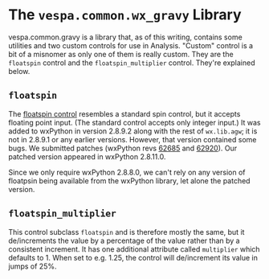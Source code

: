 # The `vespa.common.wx_gravy` Library
vespa.common.gravy is a library that, as of this writing, contains some
utilities and two custom controls
for use in Analysis. "Custom" control is a bit of a misnomer as only one
of them is really custom. They are the `floatspin` control and the 
`floatspin_multiplier` control. They're explained below.

## `floatspin`
The 
[floatspin control](http://www.wxpython.org/docs/api/wx.lib.agw.floatspin-module.html) resembles 
a standard spin control, but it accepts
floating point input. (The standard control accepts only integer input.)
It was added to wxPython in version 2.8.9.2 along with the rest of 
`wx.lib.agw`; it is not in 2.8.9.1 or any earlier versions. However,
that version contained some bugs. We submitted patches 
(wxPython revs [62685](http://trac.wxwidgets.org/changeset/62685) and 
[62920](http://trac.wxwidgets.org/changeset/62920)). Our patched
version appeared in wxPython 2.8.11.0.

Since we only require wxPython 2.8.8.0, we can't rely on any version of 
floatpsin being available from the wxPython library, let alone the patched
version.

## `floatspin_multiplier`
This control subclass `floatspin` and is therefore mostly the same, but it 
de/increments the
value by a percentage of the value rather than by a consistent increment. 
It has one additional attribute called `multiplier` which defaults to 1. 
When set to e.g. 1.25, the control will de/increment its value in jumps
of 25%.




